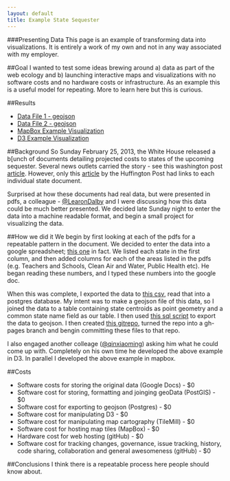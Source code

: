 ```yaml
---
layout: default
title: Example State Sequester
---
```


###Presenting Data
This page is an example of transforming data into visualizations. It is entirely a work of my own and not in any way associated with my employer.

##Goal
I wanted to test some ideas brewing around a) data as part of the web ecology and b) launching interactive maps and visualizations with no software costs and no hardware costs or infrastructure. As an example this is a useful model for repeating. More to learn here but this is curious.

##Results
- [Data File 1 - geojson](data/state_seq.geojson)
- [Data File 2 - geojson](data/state_seq_pct.geojson)
- [MapBox Example Visualization](http://tiles.mapbox.com/feomike/map/map-cjk4bn33#4.00/39.53/-95.41)
- [D3 Example Visualization](http://xqin1.github.com/d3_playground/state_seq.html)

##Background
So Sunday February 25, 2013, the White House released a b[unch of documents detailing projected costs to states of the upcoming sequester. Several news outlets carried the story - see this washington post [article](http://www.washingtonpost.com/business/white-house-releases-state-by-state-breakdown-of-sequesters-effects/2013/02/24/caeb71a0-7ec0-11e2-a350-49866afab584_story.html). However, only this [article](http://www.huffingtonpost.com/2013/02/24/sequester-states_n_2755181.html) by the Huffington Post had links to each individual state document.

Surprised at how these documents had real data, but were presented in pdfs, a colleague - [@LearonDalby](https://twitter.com/LearonDalby) and I were discussing how this data could be much better presented. We decided late Sunday night to enter the data into a machine readable format, and begin a small project for visualizing the data.

##How we did it
We begin by first looking at each of the pdfs for a repeatable pattern in the document. We decided to enter the data into a google spreadsheet; [this one](https://docs.google.com/spreadsheet/ccc?key=0Aooxb2GcQ9ifdGxoYjNKQW1kSm1rSG5Ba0NtNXFrOWc&usp=sharing) in fact. We listed each state in the first column, and then added columns for each of the areas listed in the pdfs (e.g. Teachers and Schools, Clean Air and Water, Public Health etc). He began reading these numbers, and I typed these numbers into the google doc.

When this was complete, I exported the data to [this csv](data/State-Sequester-20130225.txt), read that into a postgres database. My intent was to make a geojson file of this data, so I joined the data to a table containing state centroids as point geometry and a common state name field as our table. I then used [this sql script](data/export_geoJson.sql) to export the data to geojson. I then created [this gitrepo](https://github.com/feomike/state_seq), turned the repo into a gh-pages branch and bengin committing these files to that repo.

I also engaged another colleage ([@qinxiaoming](https://twitter.com/qinxiaoming)) asking him what he could come up with. Completely on his own time he developed the above example in D3. In parallel I developed the above example in mapbox.

##Costs
- Software costs for storing the original data (Google Docs) - $0
- Software cost for storing, formatting and joinging geoData (PostGIS) - $0
- Software cost for exporting to geojson (Postgres) - $0
- Software cost for manipulating D3 - $0
- Software cost for manipulating map cartography (TileMill) - $0
- Software cost for hosting map tiles (MapBox) - $0
- Hardware cost for web hosting (gitHub) - $0
- Software cost for tracking changes, governance, issue tracking, history, code sharing, collaboration and general awesomeness (gitHub) - $0

##Conclusions
I think there is a repeatable process here people should know about.
